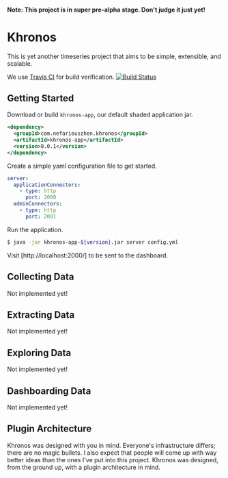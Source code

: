 #### Note: This project is in super pre-alpha stage. Don't judge it just yet!

# Khronos

This is yet another timeseries project that aims to be simple, extensible, and scalable.

We use [Travis CI](http://about.travis-ci.org) for build verification.  [![Build Status](https://secure.travis-ci.org/khronos-metrics/khronos.svg?branch=master)](http://travis-ci.org/khronos-metrics/khronos)

## Getting Started

Download or build `khronos-app`, our default shaded application jar.

```xml
<dependency>
  <groupId>com.nefariouszhen.khronos</groupId>
  <artifactId>khronos-app</artifactId>
  <version>0.0.1</version>
</dependency>
```

Create a simple yaml configuration file to get started.

```yml
server:
  applicationConnectors:
    - type: http
      port: 2000
  adminConnectors:
    - type: http
      port: 2001
```

Run the application.

```bash
$ java -jar khronos-app-${version}.jar server config.yml
```

Visit [http://localhost:2000/] to be sent to the dashboard.

## Collecting Data

Not implemented yet!

## Extracting Data

Not implemented yet!

## Exploring Data

Not implemented yet!

## Dashboarding Data

Not implemented yet!

## Plugin Architecture

Khronos was designed with you in mind. Everyone's infrastructure differs; there are no magic bullets. I also
expect that people will come up with way better ideas than the ones I've put into this project. Khronos was designed,
from the ground up, with a plugin architecture in mind.

